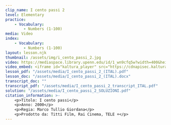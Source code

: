 ```yaml
---
clip_name: I cento passi 2
level: Elementary
practice: 
    - Vocabulary: 
        - Numbers (1-100)
media: Video
index: 
    - Vocabulary: 
        - Numbers (1-100)
layout: lesson.njk
thumbnail: /assets/img/i_cento_passi_2.jpg
video: https://mediaspace.library.upenn.edu/id/1_wn9cfq5w?width=400&height=285&playerId=52628472
video_embed: <iframe id="kaltura_player" src="https://cdnapisec.kaltura.com/p/1147242/sp/114724200/embedIframeJs/uiconf_id/9757771/partner_id/1147242?iframeembed=true&playerId=kaltura_player&entry_id=1_wn9cfq5w&flashvars[streamerType]=auto&amp;flashvars[localizationCode]=en&amp;flashvars[sideBarContainer.plugin]=true&amp;flashvars[sideBarContainer.position]=left&amp;flashvars[sideBarContainer.clickToClose]=true&amp;flashvars[chapters.plugin]=true&amp;flashvars[chapters.layout]=vertical&amp;flashvars[chapters.thumbnailRotator]=false&amp;flashvars[streamSelector.plugin]=true&amp;flashvars[EmbedPlayer.SpinnerTarget]=videoHolder&amp;flashvars[dualScreen.plugin]=true&amp;flashvars[Kaltura.addCrossoriginToIframe]=true&amp;&wid=1_hzk8ro7u" width="400" height="285" allowfullscreen webkitallowfullscreen mozAllowFullScreen allow="autoplay *; fullscreen *; encrypted-media *" sandbox="allow-downloads allow-forms allow-same-origin allow-scripts allow-top-navigation allow-pointer-lock allow-popups allow-modals allow-orientation-lock allow-popups-to-escape-sandbox allow-presentation allow-top-navigation-by-user-activation" frameborder="0" title="I_cento_passi_2"></iframe>
lesson_pdf: "/assets/media/I_cento_passi_2_(ITAL).pdf"
lesson_doc: "/assets/media/I_cento_passi_2_(ITAL).docx"
transcript_doc: ""
transcript_pdf: "/assets/media/I_cento_passi_2_transcript_ITAL.pdf"
solution: "/assets/media/I_cento_passi_2_SOLUZIONI.pdf"
citation_information: >- 
    <p>Titolo: I cento passi</p>
    <p>Anno: 2000</p>
    <p>Regia: Marco Tullio Giordana</p>
    <p>Prodotto da: Titti Film, Rai Cinema, TELE +</p>
---
```

